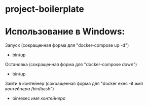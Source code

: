 # project-boilerplate

# Использование в Windows:

Запуск (сокращенная форма для "docker-compose up -d")
* bin/up

Остановка (сокращенная форма для "docker-compose down")
* bin/up

Зайти в контейнер (сокращенная форма для "docker exec -it *имя контейнера* /bin/bash")
* bin/exec *имя контейнера*
